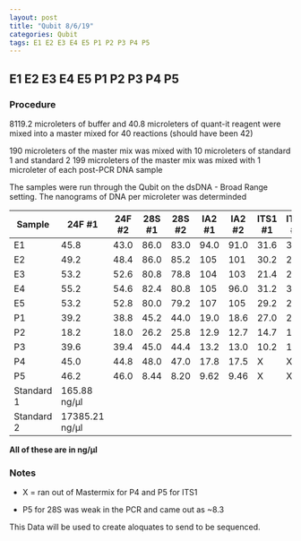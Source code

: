 ```yaml
---
layout: post
title: "Qubit 8/6/19"
categories: Qubit
tags: E1 E2 E3 E4 E5 P1 P2 P3 P4 P5 
---
```


## E1 E2 E3 E4 E5 P1 P2 P3 P4 P5

### Procedure

8119.2 microleters of buffer and 40.8 microleters of quant-it reagent were mixed into a master mixed
for 40 reactions (should have been 42)

190 microleters of the master mix was mixed with 10 microleters of standard 1 and standard 2
199 microleters of the master mix was mixed with 1 microleter of each post-PCR DNA sample 

The samples were run through the Qubit on the dsDNA - Broad Range setting.
The nanograms of DNA per microleter was determinded 

|Sample|24F #1|24F #2|28S #1|28S #2|IA2 #1|IA2 #2|ITS1 #1|ITS1 #2| 
|---|-----|-----|-----|-----|-----|------|-----|-----|
|E1|45.8 |43.0 |86.0 |83.0 |94.0 |91.0 |31.6 |31.0 |
|E2|49.2 |48.4 |86.0 |85.2 |105 |101|30.2 |29.6 |
|E3|53.2 |52.6 |80.8 |78.8 |104 |103 |21.4 |21.0 |
|E4|55.2 |54.6 |82.4 |80.8 |105 |96.0 |31.2 |30.6 |
|E5|53.2 |52.8 |80.0 |79.2 |107 |105 |29.2 |28.8 |
|P1|39.2 |38.8 |45.2 |44.0 |19.0 |18.6 |27.0 |26.6 |
|P2|18.2 |18.0 |26.2 |25.8 |12.9 |12.7 |14.7 |14.5 |
|P3|39.6 |39.4 |45.0 |44.4 |13.2 |13.0 |10.2 |10.1 |
|P4|45.0 |44.8 |48.0 |47.0 |17.8 |17.5 |X|X|
|P5|46.2 |46.0 |8.44 |8.20 |9.62 |9.46 |X|X|
|Standard 1|165.88 ng/μl|
|Standard 2|17385.21 ng/μl|

**All of these are in ng/μl**

### Notes

* X = ran out of Mastermix for P4 and P5 for ITS1

* P5 for 28S was weak in the PCR and came out as ~8.3  

This Data will be used to create aloquates to send to be sequenced.